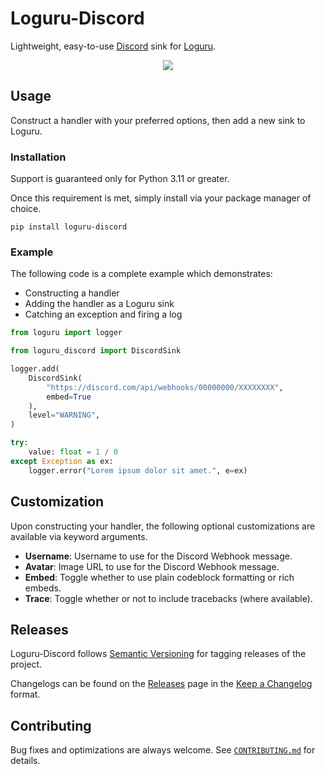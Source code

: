 # Loguru-Discord

Lightweight, easy-to-use [Discord](https://discord.com/) sink for [Loguru](https://github.com/Delgan/loguru).

<p align="center">
    <img src="https://i.imgur.com/aS7wt4c.png" draggable="false">
</p>

## Usage

Construct a handler with your preferred options, then add a new sink to Loguru.

### Installation

Support is guaranteed only for Python 3.11 or greater.

Once this requirement is met, simply install via your package manager of choice.

```
pip install loguru-discord
```

### Example

The following code is a complete example which demonstrates:

-   Constructing a handler
-   Adding the handler as a Loguru sink
-   Catching an exception and firing a log

```py
from loguru import logger

from loguru_discord import DiscordSink

logger.add(
    DiscordSink(
        "https://discord.com/api/webhooks/00000000/XXXXXXXX",
        embed=True
    ),
    level="WARNING",
)

try:
    value: float = 1 / 0
except Exception as ex:
    logger.error("Lorem ipsum dolor sit amet.", e=ex)
```

## Customization

Upon constructing your handler, the following optional customizations are available via keyword arguments.

-   **Username**: Username to use for the Discord Webhook message.
-   **Avatar**: Image URL to use for the Discord Webhook message.
-   **Embed**: Toggle whether to use plain codeblock formatting or rich embeds.
-   **Trace**: Toggle whether or not to include tracebacks (where available).

## Releases

Loguru-Discord follows [Semantic Versioning](https://semver.org/) for tagging releases of the project.

Changelogs can be found on the [Releases](https://github.com/EthanC/Loguru-Discord/releases) page in the [Keep a Changelog](https://keepachangelog.com/) format.

## Contributing

Bug fixes and optimizations are always welcome. See [`CONTRIBUTING.md`](https://github.com/EthanC/CallofDuty.py/blob/master/.github/CONTRIBUTING.md) for details.

